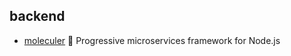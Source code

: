 ## backend

- [moleculer](https://github.com/moleculerjs/moleculer) :rocket: Progressive microservices framework for Node.js